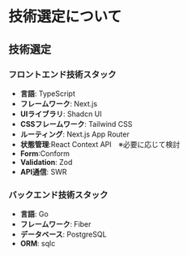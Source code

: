 # 技術選定について

## 技術選定

### フロントエンド技術スタック

- **言語**: TypeScript
- **フレームワーク**: Next.js
- **UIライブラリ**: Shadcn UI
- **CSSフレームワーク**: Tailwind CSS
- **ルーティング**: Next.js App Router
- **状態管理**:React Context API　※必要に応じて検討
- **Form**:Conform
- **Validation**: Zod
- **API通信**: SWR

### バックエンド技術スタック

- **言語**: Go
- **フレームワーク**: Fiber
- **データベース**: PostgreSQL
- **ORM**: sqlc
